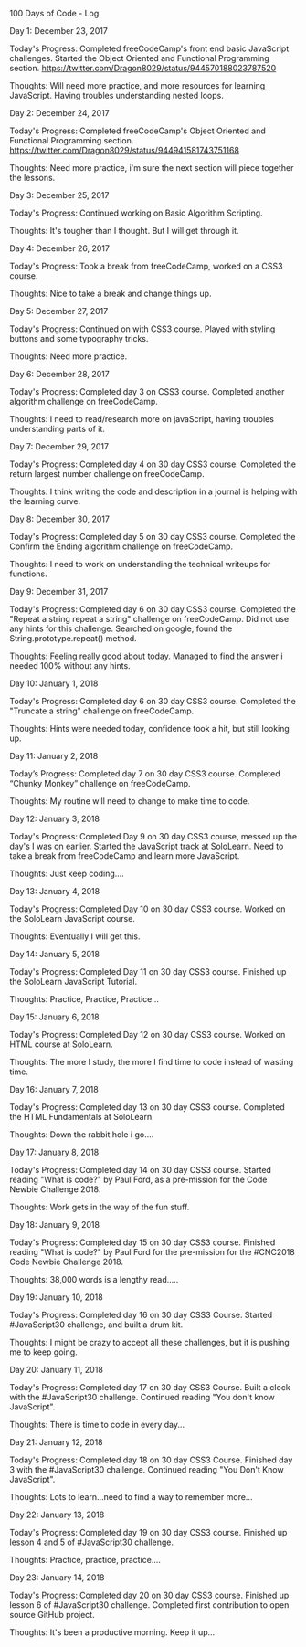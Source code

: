  100 Days of Code - Log
 
 Day 1: December 23, 2017
 
 Today's Progress: Completed freeCodeCamp's front end basic JavaScript challenges. Started the Object Oriented and Functional Programming section. https://twitter.com/Dragon8029/status/944570188023787520
         
 Thoughts: Will need more practice, and more resources for learning JavaScript. Having troubles understanding nested loops. 

Day 2: December 24, 2017

Today's Progress: Completed freeCodeCamp's Object Oriented and Functional Programming section. https://twitter.com/Dragon8029/status/944941581743751168

Thoughts: Need more practice, i'm sure the next section will piece together the lessons. 

Day 3: December 25, 2017

Today's Progress: Continued working on Basic Algorithm Scripting. 

Thoughts: It's tougher than I thought. But I will get through it. 

Day 4: December 26, 2017

Today's Progress: Took a break from freeCodeCamp, worked on a CSS3 course. 

Thoughts: Nice to take a break and change things up. 

Day 5: December 27, 2017

Today's Progress: Continued on with CSS3 course. Played with styling buttons and some typography tricks. 

Thoughts: Need more practice. 

Day 6: December 28, 2017

Today's Progress: Completed day 3 on CSS3 course. Completed another algorithm challenge on freeCodeCamp. 

Thoughts: I need to read/research more on javaScript, having troubles understanding parts of it. 

Day 7: December 29, 2017

Today's Progress: Completed day 4 on 30 day CSS3 course. Completed the return largest number challenge on freeCodeCamp.

Thoughts: I think writing the code and description in a journal is helping with the learning curve. 

Day 8: December 30, 2017

Today's Progress: Completed day 5 on 30 day CSS3 course. Completed the Confirm the Ending algorithm challenge on freeCodeCamp. 

Thoughts: I need to work on understanding the technical writeups for functions. 

Day 9: December 31, 2017

Today's Progress: Completed day 6 on 30 day CSS3 course. Completed the "Repeat a string repeat a string" challenge on freeCodeCamp. Did not use any hints for this challenge. Searched on google, found the String.prototype.repeat() method. 

Thoughts: Feeling really good about today. Managed to find the answer i needed 100% without any hints. 

Day 10: January 1, 2018

Today's Progress: Completed day 6 on 30 day CSS3 course. Completed the "Truncate a string" challenge on freeCodeCamp. 

Thoughts: Hints were needed today, confidence took a hit, but still looking up.

Day 11: January 2, 2018

Today’s Progress: Completed day 7 on 30 day CSS3 course. Completed “Chunky Monkey” challenge on freeCodeCamp.

Thoughts: My routine will need to change to make time to code. 

Day 12: January 3, 2018

Today's Progress: Completed Day 9 on 30 day CSS3 course, messed up the day's I was on earlier. Started the JavaScript track at SoloLearn. Need to take a break from freeCodeCamp and learn more JavaScript. 

Thoughts: Just keep coding....

Day 13: January 4, 2018

Today's Progress: Completed Day 10 on 30 day CSS3 course. Worked on the SoloLearn JavaScript course. 

Thoughts: Eventually I will get this. 

Day 14: January 5, 2018

Today's Progress: Completed Day 11 on 30 day CSS3 course. Finished up the SoloLearn JavaScript Tutorial. 

Thoughts: Practice, Practice, Practice...

Day 15: January 6, 2018

Today's Progress: Completed Day 12 on 30 day CSS3 course. Worked on HTML course at SoloLearn. 

Thoughts: The more I study, the more I find time to code instead of wasting time. 

Day 16: January 7, 2018

Today's Progress: Completed day 13 on 30 day CSS3 course. Completed the HTML Fundamentals at SoloLearn. 

Thoughts: Down the rabbit hole i go....

Day 17: January 8, 2018

Today's Progress: Completed day 14 on 30 day CSS3 course. Started reading "What is code?" by Paul Ford, as a pre-mission for the Code Newbie Challenge 2018. 

Thoughts: Work gets in the way of the fun stuff. 

Day 18: January 9, 2018

Today's Progress: Completed day 15 on 30 day CSS3 course. Finished reading "What is code?" by Paul Ford for the pre-mission for the #CNC2018 Code Newbie Challenge 2018. 

Thoughts: 38,000 words is a lengthy read.....

Day 19: January 10, 2018

Today's Progress: Completed day 16 on 30 day CSS3 Course. Started #JavaScript30 challenge, and built a drum kit. 

Thoughts: I might be crazy to accept all these challenges, but it is pushing me to keep going. 

Day 20: January 11, 2018

Today's Progress: Completed day 17 on 30 day CSS3 Course. Built a clock with the #JavaScript30 challenge. Continued reading "You don't know JavaScript".

Thoughts: There is time to code in every day...

Day 21: January 12, 2018 

Today's Progress: Completed day 18 on 30 day CSS3 Course. Finished day 3 with the #JavaScript30 challenge. Continued reading "You Don't Know JavaScript".

Thoughts: Lots to learn...need to find a way to remember more...

Day 22: January 13, 2018

Today's Progress: Completed day 19 on 30 day CSS3 course. Finished up lesson 4 and 5 of #JavaScript30 challenge. 

Thoughts: Practice, practice, practice....

Day 23: January 14, 2018

Today's Progress: Completed day 20 on 30 day CSS3 course. Finished up lesson 6 of #JavaScript30 challenge. Completed first contribution to open source GitHub project. 

Thoughts: It's been a productive morning. Keep it up...

